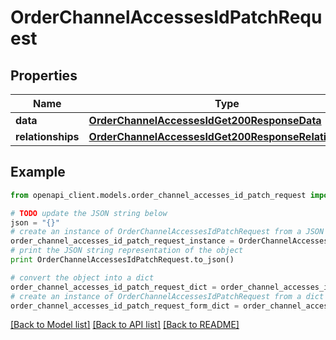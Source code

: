 # OrderChannelAccessesIdPatchRequest


## Properties
Name | Type | Description | Notes
------------ | ------------- | ------------- | -------------
**data** | [**OrderChannelAccessesIdGet200ResponseData**](OrderChannelAccessesIdGet200ResponseData.md) |  | [optional] 
**relationships** | [**OrderChannelAccessesIdGet200ResponseRelationships**](OrderChannelAccessesIdGet200ResponseRelationships.md) |  | [optional] 

## Example

```python
from openapi_client.models.order_channel_accesses_id_patch_request import OrderChannelAccessesIdPatchRequest

# TODO update the JSON string below
json = "{}"
# create an instance of OrderChannelAccessesIdPatchRequest from a JSON string
order_channel_accesses_id_patch_request_instance = OrderChannelAccessesIdPatchRequest.from_json(json)
# print the JSON string representation of the object
print OrderChannelAccessesIdPatchRequest.to_json()

# convert the object into a dict
order_channel_accesses_id_patch_request_dict = order_channel_accesses_id_patch_request_instance.to_dict()
# create an instance of OrderChannelAccessesIdPatchRequest from a dict
order_channel_accesses_id_patch_request_form_dict = order_channel_accesses_id_patch_request.from_dict(order_channel_accesses_id_patch_request_dict)
```
[[Back to Model list]](../README.md#documentation-for-models) [[Back to API list]](../README.md#documentation-for-api-endpoints) [[Back to README]](../README.md)


